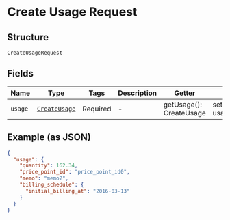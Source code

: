 
# Create Usage Request

## Structure

`CreateUsageRequest`

## Fields

| Name | Type | Tags | Description | Getter | Setter |
|  --- | --- | --- | --- | --- | --- |
| `usage` | [`CreateUsage`](../../doc/models/create-usage.md) | Required | - | getUsage(): CreateUsage | setUsage(CreateUsage usage): void |

## Example (as JSON)

```json
{
  "usage": {
    "quantity": 162.34,
    "price_point_id": "price_point_id0",
    "memo": "memo2",
    "billing_schedule": {
      "initial_billing_at": "2016-03-13"
    }
  }
}
```

